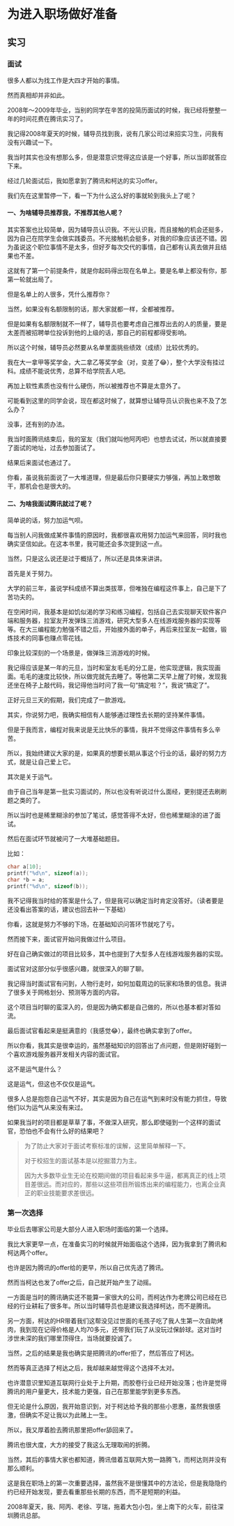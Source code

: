 # 为进入职场做好准备



## 实习

### 面试

很多人都以为找工作是大四才开始的事情。

然而真相却并非如此。

2008年～2009年毕业，当别的同学在辛苦的投简历面试的时候，我已经将整整一年的时间花费在腾讯实习了。

我记得2008年夏天的时候，辅导员找到我，说有几家公司过来招实习生，问我有没有兴趣试一下。

我当时其实也没有想那么多，但是潜意识觉得这应该是一个好事，所以当即就答应下来。

经过几轮面试后，我如愿拿到了腾讯和柯达的实习offer。

我们先在这里暂停一下，看一下为什么这么好的事就轮到我头上了呢？

#### 一、为啥辅导员推荐我，不推荐其他人呢？

其实答案也比较简单，因为辅导员认识我。不光认识我，而且接触的机会还挺多，因为自己在院学生会做实践委员。不光接触机会挺多，对我的印象应该还不错。因为虽说这个职位事情不是太多，但好歹每次交代的事情，自己都有认真去做并且结果也不差。

这就有了第一个前提条件，就是你起码得出现在名单上。要是名单上都没有你，那第一轮就出局了。

但是名单上的人很多，凭什么推荐你？

当然，如果没有名额限制的话，那大家就都一样，全都被推荐。

但是如果有名额限制就不一样了，辅导员也要考虑自己推荐出去的人的质量，要是太差而被招聘单位投诉到他的上级的话，那自己的前程都得受影响。

所以这个时候，辅导员必然要从名单里面挑些绩效（成绩）比较优秀的。

我在大一拿甲等奖学金，大二拿乙等奖学金（对，变差了😂），整个大学没有挂过科。成绩不能说优秀，总算不给学院丢人吧。

再加上软性素质也没有什么硬伤，所以被推荐也不算是太意外了。

可能看到这里的同学会说，现在都这时候了，就算想让辅导员认识我也来不及了怎么办？

没事，还有别的办法。

我当时面腾讯结束后，我的室友（我们就叫他阿丙吧）也想去试试，所以就直接要了面试的地址，过去参加面试了。

结果后来面试也通过了。

你看，虽说我前面说了一大堆道理，但是最后你只要硬实力够强，再加上敢想敢干，那机会也是很大的。

#### 二、为啥我面试腾讯就过了呢？

简单说的话，努力加运气呗。

每当别人问我做成某件事情的原因时，我都很喜欢用努力加运气来回答，同时我也确实坚信如此。在这本书里，我可能还会多次提到这一点。

当然，只是这么说还是过于概括了，所以还是具体来讲讲。

首先是关于努力。

大学的前三年，虽说学科成绩不算出类拔萃，但唯独在编程这件事上，自己是下了苦功夫的。

在空闲时间，我基本是如饥似渴的学习和练习编程，包括自己去实现聊天软件客户端和服务器，拉室友开发弹珠三消游戏，研究大型多人在线游戏服务器的实现等等。在大三编程能力勉强不错之后，开始接外面的单子，再后来拉室友一起做，锻炼技术的同事也赚点零花钱。

印象比较深刻的一个场景是，做弹珠三消游戏的时候。

我记得应该是某一年的元旦，当时和室友毛毛的分工是，他实现逻辑，我实现画面。毛毛的速度比较快，所以做完就先去睡了。等他第二天早上醒了时候，发现我还坐在椅子上敲代码，我记得他当时问了我一句“搞定啦？”，我说“搞定了”。

正好元旦三天的假期，我们完成了一款游戏。

其实，你说努力吧，我确实相信有人能够通过理性去长期的坚持某件事情。

但是于我而言，编程对我来说是无比快乐的事情，我并不觉得这件事情有多么辛苦。

所以，我始终建议大家的是，如果真的想要长期从事这个行业的话，最好的努力方式，就是让自己爱上它。

其次是关于运气。

由于自己当年是第一批实习面试的，所以也没有听说过什么面经，更别提还去刷刷题之类的了。

所以当时也是稀里糊涂的参加了笔试，感觉答得不太好，但也稀里糊涂的进了面试。

然后在面试环节就被问了一大堆基础题目。

比如：

```cpp
char a[10]; 
printf("%d\n", sizeof(a));
char *b = a;
printf("%d\n", sizeof(b));
```

我不记得我当时给的答案是什么了，但是我可以确定当时肯定没答好。（读者要是还没看出答案的话，建议也回去补一下基础）

你看，这就是努力不够的下场，在基础知识问答环节就吃了亏。

然而接下来，面试官开始问我做过什么项目。

好在自己确实做过的项目比较多，其中也提到了大型多人在线游戏服务器的实现。

面试官对这部分似乎很感兴趣，就很深入的聊了聊。

我记得当时面试官有问到，人物行走时，如何加载周边的玩家和场景的信息。我讲了很多关于网格划分、预测等方面的内容。

这个项目当时聊的蛮深入的，但是因为确实都是自己做的，所以也基本都对答如流。

最后面试官看起来是挺满意的（我感觉😂），最终也确实拿到了offer。

所以你看，我其实是很幸运的，虽然基础知识的回答出了点问题，但是刚好碰到一个喜欢游戏服务器开发相关内容的面试官。

这不是运气是什么？

这是运气，但这也不仅仅是运气。

很多人总是抱怨自己运气不好，其实是因为自己在运气到来时没有能力抓住，导致他们以为运气从来没有来过。

如果我当时的项目都是草草了事，不做深入研究，那么即使碰到一个这样的面试官，恐怕也不会有什么好的结果吧？

> 为了防止大家对于面试考察标准的误解，这里简单解释一下。
>
> 对于校招生的面试基本是以挖掘潜力为主。
>
> 因为大多数毕业生无论在校期间做的项目看起来多牛逼，都离真正的线上项目差很远。而对应的，那些以这些项目所锻炼出来的编程能力，也离企业真正的职业技能要求差很远。

### 第一次选择

毕业后去哪家公司是大部分人进入职场时面临的第一个选择。

我比大家更早一点，在准备实习的时候就开始面临这个选择，因为我拿到了腾讯和柯达两个offer。

也许是因为腾讯的offer给的更早，所以自己优先选了腾讯。

然而当柯达也发了offer之后，自己就开始产生了动摇。

一方面是当时的腾讯确实还不能算一家很大的公司，而柯达作为老牌公司已经在已经的行业耕耘了很多年。所以当时辅导员也是建议我选择柯达，而不是腾讯。

另一方面，柯达的HR带着我们这帮没见过世面的毛孩子吃了我人生第一次自助烤肉，我到现在记得价格是人均70多元，还带我们玩了从没玩过保龄球。这对当时涉世未深的我们哪里顶得住，当场就要投诚了。

当然，之后的结果是我也确实是把腾讯的offer拒了，然后答应了柯达。

然而等真正选择了柯达之后，我却越来越觉得这个选择不太对。

也许潜意识里知道互联网行业处于上升期，而胶卷行业已经开始没落；也许是觉得腾讯的用户量更大，技术能力更强，自己在那里能学到更多东西。

但无论是什么原因，我开始意识到，对于柯达给予我的那些小恩惠，虽然我很感激，但确实不足让我以为此赌上一生。

所以，我又厚着脸去腾讯那里把offer舔回来了。

腾讯也很大度，大方的接受了我这么无理取闹的折腾。

当然，其后的事情大家也都知道，腾讯借着互联网大势一路腾飞，而柯达则并没有那么顺利。

这是我在职场上的第一次重要选择，虽然我不是很懂其中的方法论，但是我隐隐约约已经开始发现，要去看重那些长期的东西，而不是短期的利益。

2008年夏天，我、阿丙、老徐、亨瑞，拖着大包小包，坐上南下的火车，前往深圳腾讯总部。
